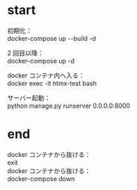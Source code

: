 # start

初期化：  
docker-compose up --build -d

2 回目以降：  
docker-compose up -d

docker コンテナ内へ入る：  
docker exec -it htmx-test bash

サーバー起動：  
python manage.py runserver 0.0.0.0:8000

# end

docker コンテナから抜ける：  
exit  
docker コンテナから抜ける：  
docker-compose down
